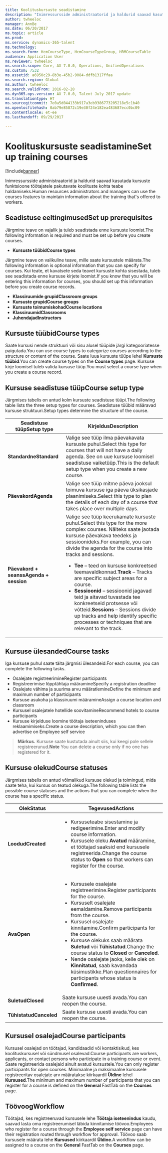 ```yaml
---
title: Koolituskursuste seadistamine
description: "Inimressursside administraatorid ja haldurid saavad kasutada kursuste funktsioone töötajatele pakutavate koolituste kohta teabe haldamiseks."
author: twheeloc
manager: AnnBe
ms.date: 06/20/2017
ms.topic: article
ms.prod: 
ms.service: dynamics-365-talent
ms.technology: 
ms.search.form: HcmCourseType, HcmCourseTypeGroup, HRMCourseTable
audience: Application User
ms.reviewer: twheeloc
ms.search.scope: Core, AX 7.0.0, Operations, UnifiedOperations
ms.custom: 7532
ms.assetid: a6950c29-8b3e-45b2-9084-ddfb1317ffaa
ms.search.region: Global
ms.author: twheeloc
ms.search.validFrom: 2016-02-28
ms.dyn365.ops.version: AX 7.0.0, Talent July 2017 update
ms.translationtype: HT
ms.sourcegitcommit: 7e0a5d044133b917a3eb9386773205218e5c1b40
ms.openlocfilehash: 0ab79e85872c19e30f24e182ea483687ecc0bc09
ms.contentlocale: et-ee
ms.lasthandoff: 09/29/2017

---
```


# <a name="set-up-training-courses"></a><span data-ttu-id="3a5ff-103">Koolituskursuste seadistamine</span><span class="sxs-lookup"><span data-stu-id="3a5ff-103">Set up training courses</span></span>

[!include[banner](includes/banner.md)]


<span data-ttu-id="3a5ff-104">Inimressursside administraatorid ja haldurid saavad kasutada kursuste funktsioone töötajatele pakutavate koolituste kohta teabe haldamiseks.</span><span class="sxs-lookup"><span data-stu-id="3a5ff-104">Human resources administrators and managers can use the courses features to maintain information about the training that's offered to workers.</span></span>

 <a name="set-up-prerequisites"></a><span data-ttu-id="3a5ff-105"> Seadistuse eeltingimused</span><span class="sxs-lookup"><span data-stu-id="3a5ff-105">Set up prerequisites</span></span>
---------------------

<span data-ttu-id="3a5ff-106">Järgmine teave on vajalik ja tuleb seadistada enne kursuste loomist.</span><span class="sxs-lookup"><span data-stu-id="3a5ff-106">The following information is required and must be set up before you create courses.</span></span>
-   <span data-ttu-id="3a5ff-107">**Kursuste tüübid**</span><span class="sxs-lookup"><span data-stu-id="3a5ff-107">**Course types**</span></span>

<span data-ttu-id="3a5ff-108">Järgmine teave on valikuline teave, mille saate kursustele määrata.</span><span class="sxs-lookup"><span data-stu-id="3a5ff-108">The following information is optional information that you can specify for courses.</span></span> <span data-ttu-id="3a5ff-109">Kui teate, et kavatsete seda teavet kursuste kohta sisestada, tuleb see seadistada enne kursuse kirjete loomist.</span><span class="sxs-lookup"><span data-stu-id="3a5ff-109">If you know that you will be entering this information for courses, you should set up this information before you create course records.</span></span>
-   <span data-ttu-id="3a5ff-110">**Klassiruumide grupid**</span><span class="sxs-lookup"><span data-stu-id="3a5ff-110">**Classroom groups**</span></span>
-   <span data-ttu-id="3a5ff-111">**Kursuste grupid**</span><span class="sxs-lookup"><span data-stu-id="3a5ff-111">**Course groups**</span></span>
-   <span data-ttu-id="3a5ff-112">**Kursuste toimumiskohad**</span><span class="sxs-lookup"><span data-stu-id="3a5ff-112">**Course locations**</span></span>
-   <span data-ttu-id="3a5ff-113">**Klassiruumid**</span><span class="sxs-lookup"><span data-stu-id="3a5ff-113">**Classrooms**</span></span>
-   <span data-ttu-id="3a5ff-114">**Juhendajad**</span><span class="sxs-lookup"><span data-stu-id="3a5ff-114">**Instructors**</span></span>

## <a name="course-types"></a><span data-ttu-id="3a5ff-115">Kursuste tüübid</span><span class="sxs-lookup"><span data-stu-id="3a5ff-115">Course types</span></span>
<span data-ttu-id="3a5ff-116">Saate kursusi nende struktuuri või sisu alusel tüüpide järgi kategooriatesse paigutada.</span><span class="sxs-lookup"><span data-stu-id="3a5ff-116">You can use course types to categorize courses according to the structure or content of the course.</span></span> <span data-ttu-id="3a5ff-117">Saate luua kursuste tüüpe lehel **Kursuste tüübid**.</span><span class="sxs-lookup"><span data-stu-id="3a5ff-117">You can create course types on the **Course types** page.</span></span> <span data-ttu-id="3a5ff-118">Kursuse kirje loomisel tuleb valida kursuse tüüp.</span><span class="sxs-lookup"><span data-stu-id="3a5ff-118">You must select a course type when you create a course record.</span></span>

## <a name="course-setup-type"></a><span data-ttu-id="3a5ff-119">Kursuse seadistuse tüüp</span><span class="sxs-lookup"><span data-stu-id="3a5ff-119">Course setup type</span></span>
<span data-ttu-id="3a5ff-120">Järgmises tabelis on antud kolm kursuste seadistuse tüüpi.</span><span class="sxs-lookup"><span data-stu-id="3a5ff-120">The following table lists the three setup types for courses.</span></span> <span data-ttu-id="3a5ff-121">Seadistuse tüübid määravad kursuse struktuuri.</span><span class="sxs-lookup"><span data-stu-id="3a5ff-121">Setup types determine the structure of the course.</span></span>

<table>
<thead>
<tr class="header">
<th><span data-ttu-id="3a5ff-122">Seadistuse tüüp</span><span class="sxs-lookup"><span data-stu-id="3a5ff-122">Setup type</span></span></th>
<th><span data-ttu-id="3a5ff-123">Kirjeldus</span><span class="sxs-lookup"><span data-stu-id="3a5ff-123">Description</span></span></th>
</tr>
</thead>
<tbody>
<tr class="odd">
<td><span data-ttu-id="3a5ff-124"><strong>Standardne</strong></span><span class="sxs-lookup"><span data-stu-id="3a5ff-124"><strong>Standard</strong></span></span></td>
<td><span data-ttu-id="3a5ff-125">Valige see tüüp ilma päevakavata kursuste puhul.</span><span class="sxs-lookup"><span data-stu-id="3a5ff-125">Select this type for courses that will not have a daily agenda.</span></span> <span data-ttu-id="3a5ff-126">See on uue kursuse loomisel seadistuse vaiketüüp.</span><span class="sxs-lookup"><span data-stu-id="3a5ff-126">This is the default setup type when you create a new course.</span></span></td>
</tr>
<tr class="even">
<td><span data-ttu-id="3a5ff-127"><strong>Päevakord</strong></span><span class="sxs-lookup"><span data-stu-id="3a5ff-127"><strong>Agenda</strong></span></span></td>
<td><span data-ttu-id="3a5ff-128">Valige see tüüp mitme päeva jooksul toimuva kursuse iga päeva üksikasjade plaanimiseks.</span><span class="sxs-lookup"><span data-stu-id="3a5ff-128">Select this type to plan the details of each day of a course that takes place over multiple days.</span></span></td>
</tr>
<tr class="odd">
<td><span data-ttu-id="3a5ff-129"><strong>Päevakord + seanss</strong></span><span class="sxs-lookup"><span data-stu-id="3a5ff-129"><strong>Agenda + session</strong></span></span></td>
<td><span data-ttu-id="3a5ff-130">Valige see tüüp keerukamate kursuste puhul.</span><span class="sxs-lookup"><span data-stu-id="3a5ff-130">Select this type for the more complex courses.</span></span> <span data-ttu-id="3a5ff-131">Näiteks saate jaotada kursuse päevakava teedeks ja sessioonideks.</span><span class="sxs-lookup"><span data-stu-id="3a5ff-131">For example, you can divide the agenda for the course into tracks and sessions.</span></span>
<ul>
<li><span data-ttu-id="3a5ff-132"><strong>Tee</strong> – teed on kursuse konkreetsed teemavaldkonnad.</span><span class="sxs-lookup"><span data-stu-id="3a5ff-132"><strong>Track</strong> – Tracks are specific subject areas for a course.</span></span></li>
<li><span data-ttu-id="3a5ff-133"><strong>Sessioonid</strong> – sessioonid jagavad teid ja aitavad tuvastada tee konkreetseid protsesse või võtteid.</span><span class="sxs-lookup"><span data-stu-id="3a5ff-133"><strong>Sessions</strong> – Sessions divide up tracks and help identify specific processes or techniques that are relevant to the track.</span></span></li>
</ul></td>
</tr>
</tbody>
</table>

## <a name="course-tasks"></a><span data-ttu-id="3a5ff-134">Kursuse ülesanded</span><span class="sxs-lookup"><span data-stu-id="3a5ff-134">Course tasks</span></span>
<span data-ttu-id="3a5ff-135">Iga kursuse puhul saate täita järgmisi ülesandeid.</span><span class="sxs-lookup"><span data-stu-id="3a5ff-135">For each course, you can complete the following tasks.</span></span>
-   <span data-ttu-id="3a5ff-136">Osalejate registreerimine</span><span class="sxs-lookup"><span data-stu-id="3a5ff-136">Register participants</span></span>
-   <span data-ttu-id="3a5ff-137">Registreerimise lõpptähtaja määramine</span><span class="sxs-lookup"><span data-stu-id="3a5ff-137">Specify a registration deadline</span></span>
-   <span data-ttu-id="3a5ff-138">Osalejate vähima ja suurima arvu määratlemine</span><span class="sxs-lookup"><span data-stu-id="3a5ff-138">Define the minimum and maximum number of participants</span></span>
-   <span data-ttu-id="3a5ff-139">Kursuse asukoha ja klassiruumi määramine</span><span class="sxs-lookup"><span data-stu-id="3a5ff-139">Assign a course location and classroom</span></span>
-   <span data-ttu-id="3a5ff-140">Kursusel osalejatele hotellide soovitamine</span><span class="sxs-lookup"><span data-stu-id="3a5ff-140">Recommend hotels to course participants</span></span>
-   <span data-ttu-id="3a5ff-141">Kursuse kirjelduse loomine töötaja iseteeninduses reklaamimiseks.</span><span class="sxs-lookup"><span data-stu-id="3a5ff-141">Create a course description, which you can then advertise on Employee self service</span></span>

  ><span data-ttu-id="3a5ff-142">**Märkus.** Kursuse saate kustutada ainult siis, kui keegi pole sellele registreerunud.</span><span class="sxs-lookup"><span data-stu-id="3a5ff-142">**Note** You can delete a course only if no one has registered for it.</span></span> 
    
## <a name="course-statuses"></a><span data-ttu-id="3a5ff-143">Kursuse olekud</span><span class="sxs-lookup"><span data-stu-id="3a5ff-143">Course statuses</span></span>
<span data-ttu-id="3a5ff-144">Järgmises tabelis on antud võimalikud kursuse olekud ja toimingud, mida saate teha, kui kursus on teatud olekuga.</span><span class="sxs-lookup"><span data-stu-id="3a5ff-144">The following table lists the possible course statuses and the actions that you can complete when the course has a specific status.</span></span>

<table>
<thead>
<tr class="header">
<th><span data-ttu-id="3a5ff-145">Olek</span><span class="sxs-lookup"><span data-stu-id="3a5ff-145">Status</span></span></th>
<th><span data-ttu-id="3a5ff-146">Tegevused</span><span class="sxs-lookup"><span data-stu-id="3a5ff-146">Actions</span></span></th>
</tr>
</thead>
<tbody>
<tr class="odd">
<td><span data-ttu-id="3a5ff-147"><strong>Loodud</strong></span><span class="sxs-lookup"><span data-stu-id="3a5ff-147"><strong>Created</strong></span></span></td>
<td><ul>
<li><span data-ttu-id="3a5ff-148">Kursuseteabe sisestamine ja redigeerimine.</span><span class="sxs-lookup"><span data-stu-id="3a5ff-148">Enter and modify course information.</span></span></li>
<li><span data-ttu-id="3a5ff-149">Kursusele oleku <strong>Avatud</strong> määramine, et töötajad saaksid end kursusele registreerida.</span><span class="sxs-lookup"><span data-stu-id="3a5ff-149">Change the course status to <strong>Open</strong> so that workers can register for the course.</span></span></li>
</ul></td>
</tr>
<tr class="even">
<td><span data-ttu-id="3a5ff-150"><strong>Ava</strong></span><span class="sxs-lookup"><span data-stu-id="3a5ff-150"><strong>Open</strong></span></span></td>
<td><ul>
<li><span data-ttu-id="3a5ff-151">Kursusele osalejate registreerimine.</span><span class="sxs-lookup"><span data-stu-id="3a5ff-151">Register participants for the course.</span></span></li>
<li><span data-ttu-id="3a5ff-152">Kursuselt osalejate eemaldamine.</span><span class="sxs-lookup"><span data-stu-id="3a5ff-152">Remove participants from the course.</span></span></li>
<li><span data-ttu-id="3a5ff-153">Kursusel osalejate kinnitamine.</span><span class="sxs-lookup"><span data-stu-id="3a5ff-153">Confirm participants for the course.</span></span></li>
<li><span data-ttu-id="3a5ff-154">Kursuse olekuks saab määrata<strong> Suletud</strong> või <strong>Tühistatud</strong>.</span><span class="sxs-lookup"><span data-stu-id="3a5ff-154">Change the course status to <strong>Closed</strong> or <strong>Canceled</strong>.</span></span></li>
<li><span data-ttu-id="3a5ff-155">Nende osalejate jaoks, kelle olek on <strong>Kinnitatud</strong>, saab kavandada küsimustikke.</span><span class="sxs-lookup"><span data-stu-id="3a5ff-155">Plan questionnaires for participants whose status is <strong>Confirmed</strong>.</span></span></li>
</ul></td>
</tr>
<tr class="odd">
<td><span data-ttu-id="3a5ff-156"><strong>Suletud</strong></span><span class="sxs-lookup"><span data-stu-id="3a5ff-156"><strong>Closed</strong></span></span></td>
<td><span data-ttu-id="3a5ff-157">Saate kursuse uuesti avada.</span><span class="sxs-lookup"><span data-stu-id="3a5ff-157">You can reopen the course.</span></span></td>
</tr>
<tr class="even">
<td><span data-ttu-id="3a5ff-158"><strong>Tühistatud</strong></span><span class="sxs-lookup"><span data-stu-id="3a5ff-158"><strong>Canceled</strong></span></span></td>
<td><span data-ttu-id="3a5ff-159">Saate kursuse uuesti avada.</span><span class="sxs-lookup"><span data-stu-id="3a5ff-159">You can reopen the course.</span></span></td>
</tr>
</tbody>
</table>

## <a name="course-participants"></a><span data-ttu-id="3a5ff-160">Kursusel osalejad</span><span class="sxs-lookup"><span data-stu-id="3a5ff-160">Course participants</span></span>
<span data-ttu-id="3a5ff-161">Kursusel osalejad on töötajad, kandidaadid või kontaktisikud, kes koolituskursusel või sündmusel osalevad.</span><span class="sxs-lookup"><span data-stu-id="3a5ff-161">Course participants are workers, applicants, or contact persons who participate in a training course or event.</span></span> <span data-ttu-id="3a5ff-162">Saate registreerida osalejaid ainult avatud kursustele.</span><span class="sxs-lookup"><span data-stu-id="3a5ff-162">You can only register participants for open courses.</span></span> <span data-ttu-id="3a5ff-163">Minimaalne ja maksimaalne kursusele registreeritav osalejate arv määratakse kiirkaardil **Üldine** lehel **Kursused**.</span><span class="sxs-lookup"><span data-stu-id="3a5ff-163">The minimum and maximum number of participants that you can register for a course is defined on the **General** FastTab on the **Courses** page.</span></span>

<a name="workflow"></a><span data-ttu-id="3a5ff-164">Töövoog</span><span class="sxs-lookup"><span data-stu-id="3a5ff-164">Workflow</span></span>
--------

<span data-ttu-id="3a5ff-165">Töötajad, kes registreeruvad kursusele lehe **Töötaja iseteenindus** kaudu, saavad lasta oma registreerumisel läbida kinnitamise töövoo.</span><span class="sxs-lookup"><span data-stu-id="3a5ff-165">Employees who register for a course through the **Employee self service** page can have their registration routed through workflow for approval.</span></span>  <span data-ttu-id="3a5ff-166">Töövoo saab kursusele määrata lehe **Kursused** kiirkaardil **Üldine**.</span><span class="sxs-lookup"><span data-stu-id="3a5ff-166">A workflow can be assigned to a course on the **General** FastTab on the **Courses** page.</span></span>






